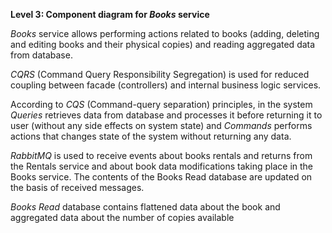 **Level 3: Component diagram for *Books* service**

*Books* service allows performing actions related to books (adding, deleting and editing books and their physical copies) and reading aggregated data from database.

*CQRS* (Command Query Responsibility Segregation) is used for reduced coupling between facade (controllers) and internal business logic services. 

According to *CQS* (Command-query separation) principles, in the system *Queries* retrieves data from database and processes it before returning it to user (without any side effects on system state) and *Commands* performs actions that changes state of the system without returning any data.

*RabbitMQ* is used to receive events about books rentals and returns from the Rentals service and about book data modifications taking place in the Books service. The contents of the Books Read database are updated on the basis of received messages.

*Books Read* database contains flattened data about the book and aggregated data about the number of copies available
